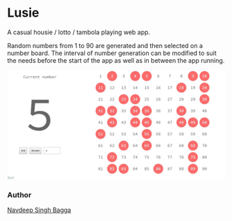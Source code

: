# Lusie

A casual housie / lotto / tambola playing web app.

Random numbers from 1 to 90 are generated and then selected on a number board. The interval of number generation can be modified to suit the needs before the start of the app as well as in between the app running.


!["Lusie"](img/screen-01.jpg "Lusie")


### Author

[Navdeep Singh Bagga](mailto:navdeepb3191@gmail.com "navdeepb3191@gmail.com")
